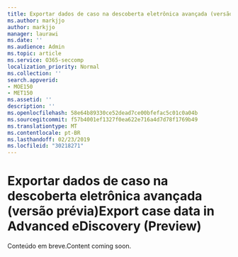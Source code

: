 ```yaml
---
title: Exportar dados de caso na descoberta eletrônica avançada (versão prévia)
ms.author: markjjo
author: markjjo
manager: laurawi
ms.date: ''
ms.audience: Admin
ms.topic: article
ms.service: O365-seccomp
localization_priority: Normal
ms.collection: ''
search.appverid:
- MOE150
- MET150
ms.assetid: ''
description: ''
ms.openlocfilehash: 58e64b89330ce52dead7ce00bfefac5c01c0a04b
ms.sourcegitcommit: f57b4001ef1327f0ea622e716a4d7d78f1769b49
ms.translationtype: MT
ms.contentlocale: pt-BR
ms.lasthandoff: 02/23/2019
ms.locfileid: "30218271"
---
```

# <a name="export-case-data-in-advanced-ediscovery-preview"></a><span data-ttu-id="03705-102">Exportar dados de caso na descoberta eletrônica avançada (versão prévia)</span><span class="sxs-lookup"><span data-stu-id="03705-102">Export case data in Advanced eDiscovery (Preview)</span></span>

<span data-ttu-id="03705-103">Conteúdo em breve.</span><span class="sxs-lookup"><span data-stu-id="03705-103">Content coming soon.</span></span>